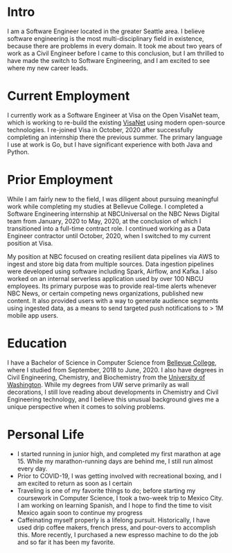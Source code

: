 
# Intro

I am a Software Engineer located in the greater Seattle area. I believe software engineering is the most multi-disciplinary field in existence, because there are problems in every domain. It took me about two years of work as a Civil Engineer before I came to this conclusion, but I am thrilled to have made the switch to Software Engineering, and I am excited to see where my new career leads.

# Current Employment

I currently work as a Software Engineer at Visa on the Open VisaNet team, which is working to re-build the existing [VisaNet](https://usa.visa.com/about-visa/visanet.html) using modern open-source technologies. I re-joined Visa in October, 2020 after successfully completing an internship there the previous summer. The primary language I use at work is Go, but I have significant experience with both Java and Python.

# Prior Employment

While I am fairly new to the field, I was diligent about pursuing meaningful work while completing my studies at Bellevue College. I completed a Software Engineering internship at NBCUniversal on the NBC News Digital team from January, 2020 to May, 2020, at the conclusion of which I transitioned into a full-time contract role. I continued working as a Data Engineer contractor until October, 2020, when I switched to my current position at Visa.

My position at NBC focused on creating resilient data pipelines via AWS to ingest and store big data from multiple sources. Data ingestion pipelines were developed using software including Spark, Airflow, and Kafka. I also worked on an internal serverless application used by over 100 NBCU employees. Its primary purpose was to provide real-time alerts whenever NBC News, or certain competing news organizations, published new content. It also provided users with a way to generate audience segments using ingested data, as a means to send targeted push notifications to > 1M mobile app users.

# Education

I have a Bachelor of Science in Computer Science from [Bellevue College](https://bellevuecollege.edu), where I studied from September, 2018 to June, 2020. I also have degrees in Civil Engineering, Chemistry, and Biochemistry from the [University of Washington](https://washington.edu). While my degrees from UW serve primarily as wall decorations, I still love reading about developments in Chemistry and Civil Engineering technology, and I believe this unusual background gives me a unique perspective when it comes to solving problems.

# Personal Life

- I started running in junior high, and completed my first marathon at age 15. While my marathon-running days are behind me, I still run almost every day.
- Prior to COVID-19, I was getting involved with recreational boxing, and I am excited to return as soon as I certain
- Traveling is one of my favorite things to do; before starting my coursework in Computer Science, I took a two-week trip to Mexico City. I am working on learning Spanish, and I hope to find the time to visit Mexico again soon to continue my progress
- Caffeinating myself properly is a lifelong pursuit. Historically, I have used drip coffee makers, french press, and pour-overs to accomplish this. More recently, I purchased a new espresso machine to do the job and so far it has been my favorite.
